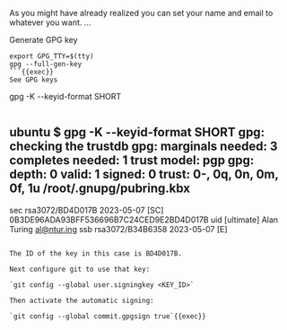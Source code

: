 As you might have already realized you can set your name and email to whatever you want.
...

Generate GPG key
```
export GPG_TTY=$(tty)
gpg --full-gen-key
```{{exec}}
See GPG keys
```
gpg -K --keyid-format SHORT
```{{exec}}

```
ubuntu $ gpg -K --keyid-format SHORT
gpg: checking the trustdb
gpg: marginals needed: 3  completes needed: 1  trust model: pgp
gpg: depth: 0  valid:   1  signed:   0  trust: 0-, 0q, 0n, 0m, 0f, 1u
/root/.gnupg/pubring.kbx
------------------------
sec   rsa3072/BD4D017B 2023-05-07 [SC]
      0B3DE96ADA93BFF536696B7C24CED9E2BD4D017B
uid         [ultimate] Alan Turing <al@ntur.ing>
ssb   rsa3072/B34B6358 2023-05-07 [E]
```{{}}

The ID of the key in this case is BD4D017B. 

Next configure git to use that key:

`git config --global user.signingkey <KEY_ID>`

Then activate the automatic signing:

`git config --global commit.gpgsign true`{{exec}}